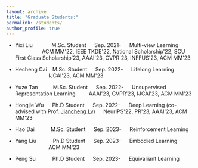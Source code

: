 ```yaml
---
layout: archive
title: "Graduate Students:"
permalink: /students/
author_profile: true
---
```

* Yixi Liu &#8195; &#8195; &#8194; M.Sc. Student &#8195; Sep. 2021- &#8195; Multi-view Learning &#8195; &#8195; &#8195; &#8195; &#8195; &#8195; ACM MM'22, IEEE TKDE'22, National Scholarship'22, SCU First Class Scholarship'23, AAAI'23, CVPR'23, INFFUS'23, ACM MM'23 
* Hecheng Cai &#8194; M.Sc. Student &#8195; Sep. 2022- &#8195; Lifelong Learning &#8195; &#8195; &#8195; &#8195; &#8195; &#8195; &#8195; IJCAI'23, ACM MM'23
* Yuze Tan &#8195; &#8194; &#160; M.Sc. Student &#8195; Sep. 2022- &#8195; Unsupervised Representation Learning&#8195; &#8195; AAAI'23, CVPR'23, IJCAI'23, ACM MM'23
* Hongjie Wu &#8194; &#160; Ph.D Student &#8195; Sep. 2022- &#8195; Deep Learning (co-advised with Prof. [Jiancheng Lv](https://cs.scu.edu.cn/info/1303/13767.htm)) &#8195; NeurIPS'22, PR'23, AAAI'23, ACM MM'23
* Hao Dai &#8195; &#8194; &#8194; M.Sc. Student &#8195; Sep. 2023- &#8195; Reinforcement Learning
* Yang Liu &#8194; &#8194; &#8194; &#160; Ph.D Student &#8195; Sep. 2023- &#8195; Embodied Learning &#8195; &#8195; &#8195; &#8195; &#8195; &#8195; &#8195; ACM MM'23
* Peng Su &#8194; &#8194; &#8194; &#160; Ph.D Student &#8195; Sep. 2023- &#8195; Equivariant Learning 


 

  <!--
&#160; 空一格
&#8194; 空两格
&#8195; 空四格
注意：不要漏掉分号
-->

